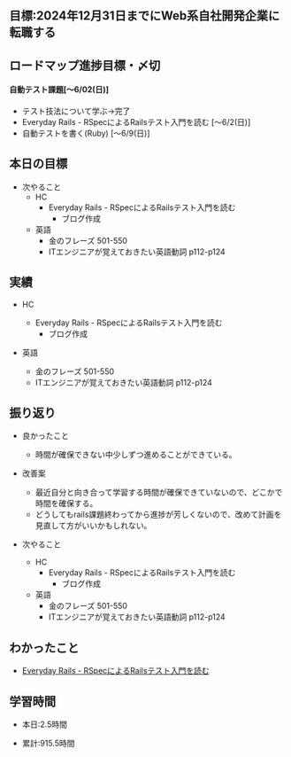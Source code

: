 ## 目標:2024年12月31日までにWeb系自社開発企業に転職する

## ロードマップ進捗目標・〆切
#### 自動テスト課題[～6/02(日)]
* テスト技法について学ぶ→完了
* Everyday Rails - RSpecによるRailsテスト入門を読む [〜6/2(日)]
* 自動テストを書く(Ruby) [〜6/9(日)]

## 本日の目標
- 次やること
  - HC
    - Everyday Rails - RSpecによるRailsテスト入門を読む
      - ブログ作成
  - 英語
    - 金のフレーズ 501-550
    - ITエンジニアが覚えておきたい英語動詞 p112-p124

## 実績
- HC
  - Everyday Rails - RSpecによるRailsテスト入門を読む
    - ブログ作成
   

- 英語
  - 金のフレーズ 501-550
  - ITエンジニアが覚えておきたい英語動詞 p112-p124


## 振り返り
- 良かったこと
  - 時間が確保できない中少しずつ進めることができている。

- 改善案
  - 最近自分と向き合って学習する時間が確保できていないので、どこかで時間を確保する。
  - どうしてもrails課題終わってから進捗が芳しくないので、改めて計画を見直して方がいいかもしれない。

- 次やること
  - HC
    - Everyday Rails - RSpecによるRailsテスト入門を読む
      - ブログ作成
  - 英語
    - 金のフレーズ 501-550
    - ITエンジニアが覚えておきたい英語動詞 p112-p124

## わかったこと
* [Everyday Rails - RSpecによるRailsテスト入門を読む](https://cherry-beat-86e.notion.site/Everyday-Rails-RSpec-Rails-b7a70475745646338e6dab1f0ab50e73?pvs=4)


## 学習時間
- 本日:2.5時間

- 累計:915.5時間